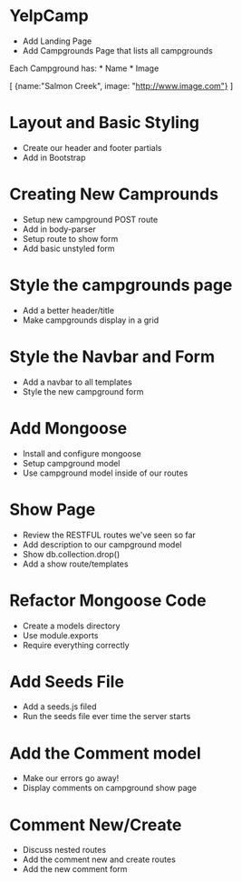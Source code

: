 # YelpCamp

* Add Landing Page
* Add Campgrounds Page that lists all campgrounds

Each Campground has:
    * Name
    * Image
    
[
    {name:"Salmon Creek", image: "http://www.image.com"}
]

# Layout and Basic Styling
* Create our header and footer partials
* Add in Bootstrap

# Creating New Camprounds
* Setup new campground POST route
* Add in body-parser
* Setup route to show form
* Add basic unstyled form

# Style the campgrounds page
* Add a better header/title
* Make campgrounds display in a grid

# Style the Navbar and Form
* Add a navbar to all templates
* Style the new campground form

# Add Mongoose
* Install and configure mongoose
* Setup campground model
* Use campground model inside of our routes

# Show Page
* Review the RESTFUL routes we've seen so far
* Add description to our campground model
* Show db.collection.drop()
* Add a show route/templates

# Refactor Mongoose Code
* Create a models directory
* Use module.exports
* Require everything correctly

# Add Seeds File
* Add a seeds.js filed
* Run the seeds file ever time the server starts

# Add the Comment model
* Make our errors go away!
* Display comments on campground show page

# Comment New/Create
* Discuss nested routes
* Add the comment new and create routes
* Add the new comment form
